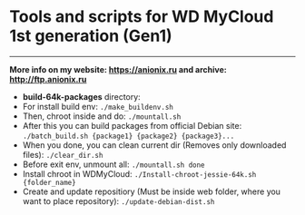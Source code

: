 # Tools and scripts for WD MyCloud 1st generation (Gen1)
----------
**More info on my website: https://anionix.ru and archive: http://ftp.anionix.ru**

- **build-64k-packages** directory:
 - For install build env:
`./make_buildenv.sh`
  - Then, chroot inside and do:
`./mountall.sh`
  - After this you can build packages from official Debian site:
`./batch_build.sh {package1} {package2} {package3}...`
  - When you done, you can clean current dir (Removes only downloaded files):
`./clear_dir.sh`
  - Before exit env, unmount all:
`./mountall.sh done`
- Install chroot in WDMyCloud:
`./Install-chroot-jessie-64k.sh {folder_name}`
- Create and update repositiory (Must be inside web folder, where you want to place repository):
`./update-debian-dist.sh`